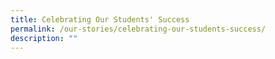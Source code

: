 ```yaml
---
title: Celebrating Our Students' Success
permalink: /our-stories/celebrating-our-students-success/
description: ""
---
```

